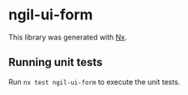 # ngil-ui-form

This library was generated with [Nx](https://nx.dev).

## Running unit tests

Run `nx test ngil-ui-form` to execute the unit tests.
